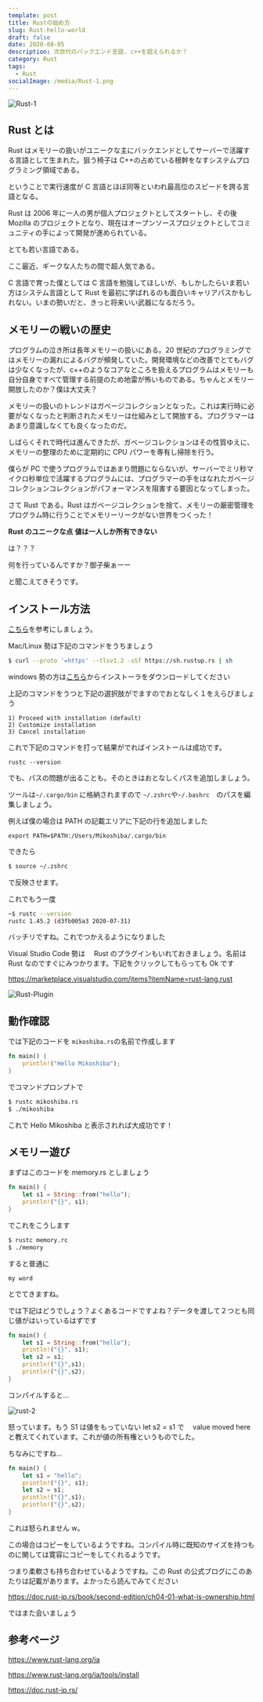 ```yaml
---
template: post
title: Rustの始め方
slug: Rust-hello-world
draft: false
date: 2020-08-05
description: 次世代のバックエンド言語. c++を超えられるか？
category: Rust
tags:
  - Rust
socialImage: /media/Rust-1.png
---
```


![Rust-1](/media/Rust-1.png)

## Rust とは

Rust はメモリーの扱いがユニークな主にバックエンドとしてサーバーで活躍する言語として生まれた。狙う椅子は C++の占めている根幹をなすシステムプログラミング領域である。

ということで実行速度が C 言語とほぼ同等といわれ最高位のスピードを誇る言語となる。

Rust は 2006 年に一人の男が個人プロジェクトとしてスタートし、その後 Mozilla のプロジェクトとなり、現在はオープンソースプロジェクトとしてコミュニティの手によって開発が進められている。

とても若い言語である。

ここ最近、ギークな人たちの間で超人気である。

C 言語で育った僕としては C 言語を勉強してほしいが、もしかしたらいま若い方はシステム言語として Rust を最初に学ばれるのも面白いキャリアパスかもしれない。いまの勢いだと、きっと将来いい武器になるだろう。

## メモリーの戦いの歴史

プログラムの泣き所は長年メモリーの扱いにある。20 世紀のプログラミングではメモリーの漏れによるバグが頻発していた。開発環境などの改善でとてもバグは少なくなったが、c++のようなコアなところを扱えるプログラムはメモリーも自分自身ですべて管理する前提のため地雷が怖いものである。ちゃんとメモリー開放したのか？僕は大丈夫？

メモリーの扱いのトレンドはガベージコレクションとなった。これは実行時に必要がなくなったと判断されたメモリーは仕組みとして開放する。プログラマーはあまり意識しなくても良くなったのだ。

しばらくそれで時代は進んできたが、ガベージコレクションはその性質ゆえに、メモリーの整理のために定期的に CPU パワーを専有し掃除を行う。

僕らが PC で使うプログラムではあまり問題にならないが、サーバーでミリ秒マイクロ秒単位で活躍するプログラムには、プログラマーの手をはなれたガベージコレクションコレクションがパフォーマンスを阻害する要因となってしまった。

さて Rust である。Rust はガベージコレクションを捨て、メモリーの厳密管理をプログラム時に行うことでメモリーリークがない世界をつくった！

**Rust のユニークな点**
**値は一人しか所有できない**

は？？？

何を行っているんですか？御子柴ぁーー

と聞こえてきそうです。

## インストール方法

[こちら](https://www.rust-lang.org/ja/tools/install)を参考にしましょう。

Mac/Linux 勢は下記のコマンドをうちましょう

```bash
$ curl --proto '=https' --tlsv1.2 -sSf https://sh.rustup.rs | sh
```

windows 勢の方は[こちら](https://www.rust-lang.org/ja/tools/install)からインストーラをダウンロードしてください

上記のコマンドをうつと下記の選択肢がでますのでおとなしく１をえらびましょう

```Badh
1) Proceed with installation (default)
2) Customize installation
3) Cancel installation
```

これで下記のコマンドを打って結果がでればインストールは成功です。

```
rustc --version
```

でも、パスの問題が出ることも。そのときはおとなしくパスを追加しましょう。

ツールは`~/.cargo/bin` に格納されますので `~/.zshrc`や`~/.bashrc`　のパスを編集しましょう。

例えば僕の場合は PATH の記載エリアに下記の行を追加しました

```
export PATH=$PATH:/Users/Mikoshiba/.cargo/bin
```

できたら

```bash
$ source ~/.zshrc
```

で反映させます。

これでもう一度

```bash
~$ rustc --version
rustc 1.45.2 (d3fb005a3 2020-07-31)
```

バッチリですね。これでつかえるようになりました

Visual Studio Code 勢は　 Rust のプラグインもいれておきましょう。名前は Rust なのですぐにみつかります。下記をクリックしてもらっても Ok です

https://marketplace.visualstudio.com/items?itemName=rust-lang.rust

![Rust-Plugin](/media/Rust-Plugin.png)

## 動作確認

では下記のコードを `mikoshiba.rs`の名前で作成します

```rust
fn main() {
    println!("Hello Mikoshiba");
}
```

でコマンドプロンプトで

```bash
$ rustc mikoshiba.rs
$ ./mikoshiba
```

これで Hello Mikoshiba と表示されれば大成功です！

## メモリー遊び

まずはこのコードを memory.rs としましょう

```rust
fn main() {
    let s1 = String::from("hello");
    println!("{}", s1);
}
```

でこれをこうします

```bash
$ rustc memory.rc
$ ./memory
```

すると普通に

`my word`

とでてきますね。

では下記はどうでしょう？よくあるコードですよね？データを渡して２つとも同じ値がはいっているはずです

```rust
fn main() {
    let s1 = String::from("hello");
    println!("{}", s1);
    let s2 = s1;
    println!("{}",s1);
    println!("{}",s2);
}
```

コンパイルすると...

![rust-2](/media/rust-2.png)

怒っています。もう S1 は値をもっていない let s2 = s1 で　 value moved here と教えてくれています。これが値の所有権というものでした。

ちなみにですね...

```rust
fn main() {
    let s1 = "hello";
    println!("{}", s1);
    let s2 = s1;
    println!("{}",s1);
    println!("{}",s2);
}
```

これは怒られません w。

この場合はコピーをしているようですね。コンパイル時に既知のサイズを持つものに関しては寛容にコピーをしてくれるようです。

つまり柔軟さも持ち合わせているようですね。この Rust の公式ブログにこのあたりは記載があります。よかったら読んでみてください

https://doc.rust-jp.rs/book/second-edition/ch04-01-what-is-ownership.html

ではまた会いましょう

## 参考ページ

https://www.rust-lang.org/ja

https://www.rust-lang.org/ja/tools/install

https://doc.rust-jp.rs/
